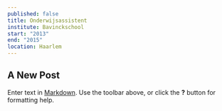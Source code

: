 ```yaml
---
published: false
title: Onderwijsassistent
institute: Bavinckschool
start: "2013"
end: "2015"
location: Haarlem
---
```

## A New Post

Enter text in [Markdown](http://daringfireball.net/projects/markdown/). Use the toolbar above, or click the **?** button for formatting help.

